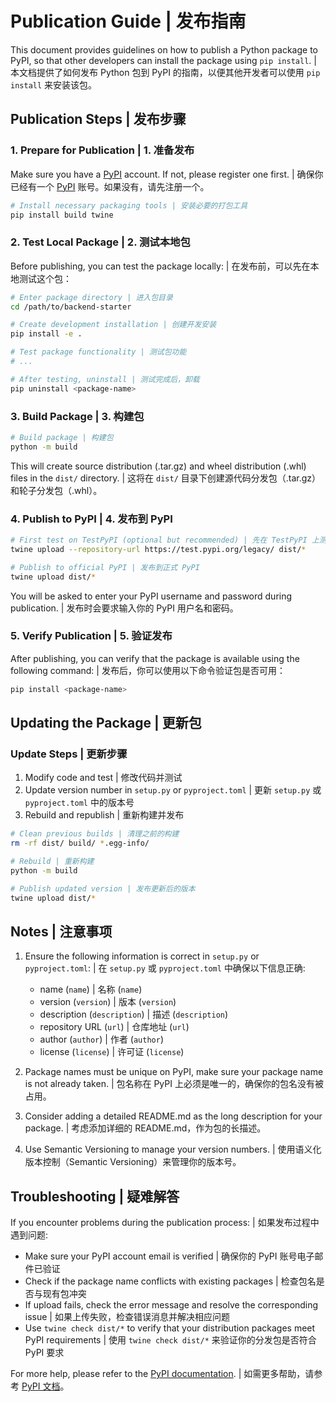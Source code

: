# Publication Guide | 发布指南

This document provides guidelines on how to publish a Python package to PyPI, so that other developers can install the package using `pip install`. | 本文档提供了如何发布 Python 包到 PyPI 的指南，以便其他开发者可以使用 `pip install` 来安装该包。

## Publication Steps | 发布步骤

### 1. Prepare for Publication | 1. 准备发布

Make sure you have a [PyPI](https://pypi.org/) account. If not, please register one first. | 确保你已经有一个 [PyPI](https://pypi.org/) 账号。如果没有，请先注册一个。

```bash
# Install necessary packaging tools | 安装必要的打包工具
pip install build twine
```

### 2. Test Local Package | 2. 测试本地包

Before publishing, you can test the package locally: | 在发布前，可以先在本地测试这个包：

```bash
# Enter package directory | 进入包目录
cd /path/to/backend-starter

# Create development installation | 创建开发安装
pip install -e .

# Test package functionality | 测试包功能
# ...

# After testing, uninstall | 测试完成后，卸载
pip uninstall <package-name>
```

### 3. Build Package | 3. 构建包

```bash
# Build package | 构建包
python -m build
```

This will create source distribution (.tar.gz) and wheel distribution (.whl) files in the `dist/` directory. | 这将在 `dist/` 目录下创建源代码分发包（.tar.gz）和轮子分发包（.whl）。

### 4. Publish to PyPI | 4. 发布到 PyPI

```bash
# First test on TestPyPI (optional but recommended) | 先在 TestPyPI 上测试发布（可选但推荐）
twine upload --repository-url https://test.pypi.org/legacy/ dist/*

# Publish to official PyPI | 发布到正式 PyPI
twine upload dist/*
```

You will be asked to enter your PyPI username and password during publication. | 发布时会要求输入你的 PyPI 用户名和密码。

### 5. Verify Publication | 5. 验证发布

After publishing, you can verify that the package is available using the following command: | 发布后，你可以使用以下命令验证包是否可用：

```bash
pip install <package-name>
```

## Updating the Package | 更新包

### Update Steps | 更新步骤

1. Modify code and test | 修改代码并测试
2. Update version number in `setup.py` or `pyproject.toml` | 更新 `setup.py` 或 `pyproject.toml` 中的版本号
3. Rebuild and republish | 重新构建并发布

```bash
# Clean previous builds | 清理之前的构建
rm -rf dist/ build/ *.egg-info/

# Rebuild | 重新构建
python -m build

# Publish updated version | 发布更新后的版本
twine upload dist/*
```

## Notes | 注意事项

1. Ensure the following information is correct in `setup.py` or `pyproject.toml`: | 在 `setup.py` 或 `pyproject.toml` 中确保以下信息正确:
   - name (`name`) | 名称 (`name`)
   - version (`version`) | 版本 (`version`)
   - description (`description`) | 描述 (`description`)
   - repository URL (`url`) | 仓库地址 (`url`)
   - author (`author`) | 作者 (`author`)
   - license (`license`) | 许可证 (`license`)

2. Package names must be unique on PyPI, make sure your package name is not already taken. | 包名称在 PyPI 上必须是唯一的，确保你的包名没有被占用。

3. Consider adding a detailed README.md as the long description for your package. | 考虑添加详细的 README.md，作为包的长描述。

4. Use Semantic Versioning to manage your version numbers. | 使用语义化版本控制（Semantic Versioning）来管理你的版本号。

## Troubleshooting | 疑难解答

If you encounter problems during the publication process: | 如果发布过程中遇到问题:

- Make sure your PyPI account email is verified | 确保你的 PyPI 账号电子邮件已验证
- Check if the package name conflicts with existing packages | 检查包名是否与现有包冲突
- If upload fails, check the error message and resolve the corresponding issue | 如果上传失败，检查错误消息并解决相应问题
- Use `twine check dist/*` to verify that your distribution packages meet PyPI requirements | 使用 `twine check dist/*` 来验证你的分发包是否符合 PyPI 要求

For more help, please refer to the [PyPI documentation](https://packaging.python.org/tutorials/packaging-projects/). | 如需更多帮助，请参考 [PyPI 文档](https://packaging.python.org/tutorials/packaging-projects/)。 